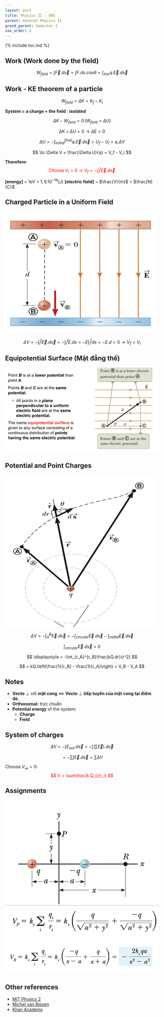 ```yaml
---
layout: post
title: Physics II - B05
parent: General Physics II
grand_parent: Semester I
nav_order: 5
---
```


{% include toc.md %}

## Work (Work done by the field)

$$
\displaystyle W_{field} = \int \vec F. d\vec s = \int F.ds.cos\theta = \int_{line} q.\vec E. d\vec s
$$

## Work - KE theorem of a particle

$$
W_{field} = \Delta K = K_f -K_i
$$

**System = a charge + the field : isolated**

$$
\Delta K - W_{field} = 0 \, (W_{field} = \Delta U)
$$

$$
\Delta K + \Delta U = 0 \to \Delta E = 0
$$

$$
\displaystyle \Delta U = - \int_{initial}^{final} q.\vec E. d\vec s = U_f - U_i = q.\Delta V
$$

$$
\to \Delta V = \frac{\Delta U}{q} = V_f - V_i
$$

**Therefore:**
<span style="color: red"> 
$$ 
\displaystyle Choose \, V_i = 0 \to V_f = -\int_i^f \vec E.d \vec s
$$
</span>

**[energy]** = 1eV = $1,6.10^{-19} (J)$
**[electric field]** = $\frac{V}{m}$ = $\frac{N}{C}$

## Charged Particle in a Uniform Field
<img src = "rhi5EZA.png" width = 500 height = 400>

$$
\displaystyle \Delta V = -\int_i^f \vec E.d\vec s = - \int_i^f E.ds = -E \int_i^f ds = -E.d < 0 \to V_f < V_i
$$

## Equipotential Surface (Mặt đẳng thế)
![](5YuQYYs.png)

## Potential and Point Charges
<img src = "J8I6lr7 (1).png" width = 500 height = 500>

$$
\displaystyle \Delta V = -\int_A^B \vec E.d\vec s = -\int_{circular}\vec E. d\vec s - \int_{radial}\vec E. d\vec s 
$$

$$
\displaystyle \int_{circular}\vec E. d\vec s = 0
$$

$$
\displaystyle = -\int_{r_A}^{r_B}\frac{kQ.dr}{r^2}
$$

$$
= kQ.\left(\frac{1}{r_B} - \frac{1}{r_A}\right) = V_B - V_A
$$


## Notes
* **Vecto** $\bot$ với **mặt cong** $\Leftrightarrow$ **Vecto** $\bot$ **tiếp tuyến của mặt cong tại điểm đó.**
* **Orthonomal:** trực chuẩn
* **Potential energy** of the system: 
    * **Charge**
    * **Field**

## System of charges
$$
\displaystyle \Delta V = -\int E_{net}.d \vec s = - \int(\sum \vec E).d \vec s
$$

$$
\displaystyle = -\sum \int\vec E.d\vec s = \sum \Delta V
$$

Choose $V_{\infty} = 0:$
<span style="color: red"> 
$$
V = \sum\frac{k.Q_i}{r_i}
$$
</span>

## Assignments
![](Z1xtCDa.png)
![](eGPLi4C.png)
![](fyrV3bJ.png)

## Other references
* [MIT Physics 2](https://www.youtube.com/playlist?list=PLyQSN7X0ro2314mKyUiOILaOC2hk6Pc3j)
* [Michel van Biezen](https://www.youtube.com/playlist?list=PLX2gX-ftPVXX7BZOcM1Y2gb8IQrTBrmUB)
* [Khan Academy](https://www.khanacademy.org/science/in-in-class-12th-physics-india)
